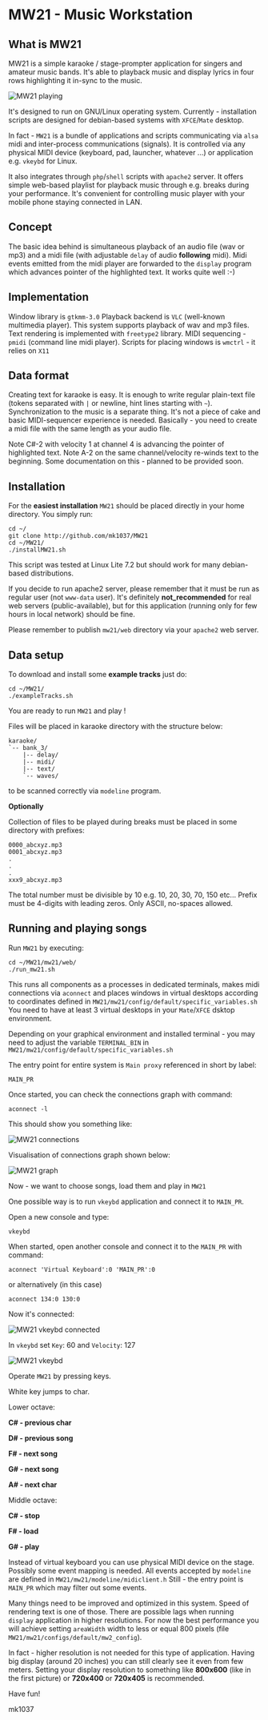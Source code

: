 # MW21 - Music Workstation

## What is MW21
MW21 is a simple karaoke / stage-prompter application for singers and amateur music bands. It's able to playback music and display lyrics in four rows highlighting it in-sync to the music.

![MW21 playing](mw21/pictures/MW21_playing.png)

It's designed to run on GNU/Linux operating system. Currently - installation scripts are designed for debian-based systems with `XFCE`/`Mate` desktop.

In fact - `MW21` is a bundle of applications and scripts communicating  via `alsa` midi and inter-process communications (signals).
It is controlled via any physical MIDI device (keyboard, pad, launcher, whatever ...) or application e.g. `vkeybd` for Linux.

It also integrates through `php`/`shell` scripts with `apache2` server. It offers simple web-based playlist for playback music through e.g. breaks during your performance. It's convenient for controlling music player with your mobile phone staying connected in LAN.

## Concept
The basic idea behind is simultaneous playback of an audio file (wav or mp3) and a midi file (with adjustable `delay` of audio __following__ midi). Midi events emitted from the midi player are forwarded to the `display` program which advances pointer of the highlighted text. It works quite well :-)

## Implementation
Window library is `gtkmm-3.0`
Playback backend is `VLC` (well-known multimedia player). This system supports playback of wav and mp3 files.
Text rendering is implemented with `freetype2` library.
MIDI sequencing - `pmidi` (command line midi player).
Scripts for placing windows is `wmctrl` - it relies on `X11`

## Data format
Creating text for karaoke is easy. It is enough to write regular plain-text file (tokens separated with `|` or newline, hint lines starting with `~`). Synchronization to the music is a separate thing. It's not a piece of cake and basic MIDI-sequencer experience is needed. Basically - you need to create a midi file with the same length as your audio file.

Note C#-2 with velocity 1 at channel 4 is advancing the pointer of highlighted text. Note A-2 on the same channel/velocity re-winds text to the beginning.
Some documentation on this - planned to be provided soon.

## Installation
For the __easiest installation__ `MW21` should be placed directly in your home directory. You simply run:

    cd ~/
    git clone http://github.com/mk1037/MW21
    cd ~/MW21/
    ./installMW21.sh

This script was tested at Linux Lite 7.2 but should work for many debian-based distributions.


If you decide to run apache2 server, please remember that it must be run as regular user (not `www-data` user). It's definitely __not_recommended__ for real web servers (public-available), but for this application (running only for few hours in local network) should be fine.

Please remember to publish `mw21/web` directory via your `apache2` web server.


## Data setup
To download and install some __example tracks__ just do:

    cd ~/MW21/
    ./exampleTracks.sh

You are ready to run `MW21` and play !

Files will be placed in karaoke directory with the structure below:

    karaoke/
    `-- bank_3/
        |-- delay/
        |-- midi/
        |-- text/
        `-- waves/

to be scanned correctly via `modeline` program.

__Optionally__

Collection of files to be played during breaks must be placed in some directory with prefixes:

    0000_abcxyz.mp3
    0001_abcxyz.mp3
    .
    .
    .
    xxx9_abcxyz.mp3

The total number must be divisible by 10 e.g. 10, 20, 30, 70, 150 etc...
Prefix must be 4-digits with leading zeros. Only ASCII, no-spaces allowed.

## Running and playing songs
Run `MW21` by executing:

    cd ~/MW21/mw21/web/
    ./run_mw21.sh

This runs all components as a processes in dedicated terminals, makes midi connections via `aconnect` and places windows in virtual desktops according to coordinates defined in `MW21/mw21/config/default/specific_variables.sh`
You need to have at least 3 virtual desktops in your `Mate`/`XFCE` dsktop environment.

Depending on your graphical environment and installed terminal - you may need to adjust the variable `TERMINAL_BIN` in `MW21/mw21/config/default/specific_variables.sh`

The entry point for entire system is `Main proxy` referenced in short by label:

    MAIN_PR

Once started, you can check the connections graph with command:

    aconnect -l

This should show you something like:

![MW21 connections](mw21/pictures/MW21_connections.png)

Visualisation of connections graph shown below:

![MW21 graph](mw21/pictures/MW21_graph.png)

Now - we want to choose songs, load them and play in `MW21`

One possible way is to run `vkeybd` application and connect it to `MAIN_PR`.

Open a new console and type:

    vkeybd

When started, open another console and connect it to the `MAIN_PR` with command:

    aconnect 'Virtual Keyboard':0 'MAIN_PR':0

or alternatively (in this case)

    aconnect 134:0 130:0

Now it's connected:

![MW21 vkeybd connected](mw21/pictures/MW21_vkeybdConnected.png)

In `vkeybd` set `Key`: 60 and `Velocity`: 127

![MW21 vkeybd](mw21/pictures/MW21_vkeybd.png)

Operate `MW21` by pressing keys.

White key jumps to char.

Lower octave:

__C# - previous char__

__D# - previous song__

__F# - next song__

__G# - next song__

__A# - next char__


Middle octave:

__C# - stop__

__F# - load__

__G# - play__

Instead of virtual keyboard you can use physical MIDI device on the stage. Possibly some event mapping is needed. All events accepted by `modeline` are defined in `MW21/mw21/modeline/midiclient.h`
Still - the entry point is `MAIN_PR` which may filter out some events.

Many things need to be improved and optimized in this system. Speed of rendering text is one of those. There are possible lags when running `display` application in higher resolutions. For now the best performance you will achieve setting `areaWidth` width to less or equal 800 pixels (file `MW21/mw21/configs/default/mw2_config`).

In fact - higher resolution is not needed for this type of application. Having big display (around 20 inches) you can still clearly see it even from few meters. Setting your display resolution to something like __800x600__ (like in the first picture) or __720x400__ or __720x405__ is recommended.

Have fun!

mk1037

